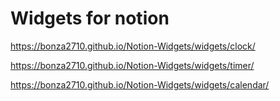 <h1>Widgets for notion</h1>
</div>

  https://bonza2710.github.io/Notion-Widgets/widgets/clock/

  https://bonza2710.github.io/Notion-Widgets/widgets/timer/

  https://bonza2710.github.io/Notion-Widgets/widgets/calendar/
  
</div>
